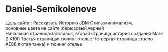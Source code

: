# Daniel-Semikolenove
   Цель сайта : Рассказать Историю JDM
                           Стиль:минимализм,                                              
основные цвета на сайте :берюзовый,черный      
Начальная страница:заголовок,
вторая страница история создания Mark 2 X100
Третья страницаn.тюнинг отелье 
Четвертая страница :trueno AE86 лютая тачка) и тюнинг отелье

